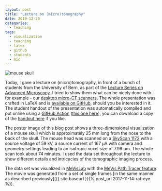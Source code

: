 ```yaml
---
layout: post
title: "Lecture on (micro)tomography"
date: 2019-12-20
categories:
  - teaching
tags:
  - visualization
  - teaching
  - latex
  - github
  - students
  - mic
---
```


![mouse skull](/assets/2019/12/20/lecture-on-microtomography/mouse_skull.gif)

Today, I gave a lecture on (micro)tomography, in front of a bunch of students from the University of Bern, as part of the [Lecture Series on Advanced Microscopy](https://www.mic.unibe.ch/lecture.php).
I tried to show them what can be nicely done with - for example - our [desktop micro-CT scanners](bruker.com/skyscan1272).
The whole presentation was crafted in LaTeX and is [available on GitHub](https://github.com/habi/lecture.microtomography), should you be interested in it.
The student handout of the presentation was automatically compiled and put online using a [GitHub Action](https://github.com/features/actions) ([this one here](https://github.com/xu-cheng/latex-action)), you can download a copy of the [handout here](https://habi.github.io/Lecture.Microtomography/XRayMicroTomography.Handout.pdf) if you like.

The poster image of this blog post shows a three-dimensional visualization of a mouse skull which is approximately 25 mm long from the nose to the back of the skull.
The mouse head was scanned on a [SkyScan 1172](https://web.archive.org/web/20180816222756/http://bruker-microct.com/products/1172.htm) with a source voltage of 59 kV, a source current of 167 µA with camera and geometry settings leading to an isotropic voxel size of 7.96 µm.
The whole scan took about 74 minutes.
I used the data set throughout the lecture to show different details and intricacies of the tomographic imaging process.

The data set was visualized in [MeVisLab](https://mevislab.de) with the [MeVis Path Tracer feature](https://mevislabdownloads.mevis.de/docs/3.1/MeVisLab/Standard/Documentation/Publish/Overviews/PathTracerOverview.html).
The movie was generated from a set of single frames [in the same manner as described previously]({{ site.baseurl }}{% post_url 2017-11-14-rat-eye %}).

